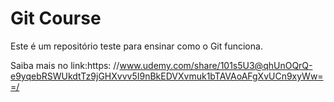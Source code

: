 # Git Course

Este é um repositório teste para ensinar como o Git funciona.

Saiba mais no link:https: //www.udemy.com/share/101s5U3@qhUnOQrQ-e9yqebRSWUkdtTz9jGHXvvv5I9nBkEDVXvmuk1bTAVAoAFgXvUCn9xyWw==/
